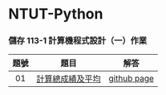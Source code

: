 # NTUT-Python

### 儲存 113-1 計算機程式設計（一）作業

題號 | 題目 | 解答 |
|:--------:|:-------:|:--------:|
| 01 | [計算總成績及平均](/01/README.md) | [github page](/01) |
